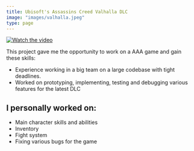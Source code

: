 ```yaml
---
title: Ubisoft's Assassins Creed Valhalla DLC
image: "images/valhalla.jpeg"
type: page
---
```

[![Watch the video](https://img.youtube.com/vi/1wiclO4a60A/maxresdefault.jpg)](https://youtu.be/1wiclO4a60A?si=b-931rBnDtxXf7Tf)

This project gave me the opportunity to work on a AAA game and gain these skills:
- Experience working in a big team on a large codebase with tight deadlines.
- Worked on prototyping, implementing, testing and debugging various features for the latest DLC



## I personally worked on:
- Main character skills and abilities
- Inventory
- Fight system
- Fixing various bugs for the game